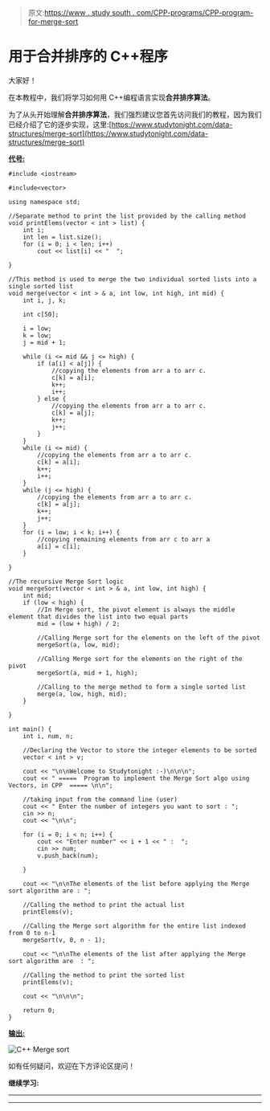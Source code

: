 > 原文:[https://www . study south . com/CPP-programs/CPP-program-for-merge-sort](https://www.studytonight.com/cpp-programs/cpp-program-for-merge-sort)

# 用于合并排序的 C++程序

大家好！

在本教程中，我们将学习如何用 C++编程语言实现**合并排序算法**。

为了从头开始理解**合并排序算法**，我们强烈建议您首先访问我们的教程，因为我们已经介绍了它的逐步实现，这里:[https://www.studytonight.com/data-structures/merge-sort](https://www.studytonight.com/data-structures/merge-sort)

<u>**代号:**</u>

```
#include <iostream>

#include<vector>

using namespace std;

//Separate method to print the list provided by the calling method
void printElems(vector < int > list) {
    int i;
    int len = list.size();
    for (i = 0; i < len; i++)
        cout << list[i] << "  ";

}

//This method is used to merge the two individual sorted lists into a single sorted list
void merge(vector < int > & a, int low, int high, int mid) {
    int i, j, k;

    int c[50];

    i = low;
    k = low;
    j = mid + 1;

    while (i <= mid && j <= high) {
        if (a[i] < a[j]) {
            //copying the elements from arr a to arr c.
            c[k] = a[i];
            k++;
            i++;
        } else {
            //copying the elements from arr a to arr c.
            c[k] = a[j];
            k++;
            j++;
        }
    }
    while (i <= mid) {
        //copying the elements from arr a to arr c.
        c[k] = a[i];
        k++;
        i++;
    }
    while (j <= high) {
        //copying the elements from arr a to arr c.
        c[k] = a[j];
        k++;
        j++;
    }
    for (i = low; i < k; i++) {
        //copying remaining elements from arr c to arr a
        a[i] = c[i];
    }

}

//The recursive Merge Sort logic 
void mergeSort(vector < int > & a, int low, int high) {
    int mid;
    if (low < high) {
        //In Merge sort, the pivot element is always the middle element that divides the list into two equal parts
        mid = (low + high) / 2;

        //Calling Merge sort for the elements on the left of the pivot
        mergeSort(a, low, mid);

        //Calling Merge sort for the elements on the right of the pivot
        mergeSort(a, mid + 1, high);

        //Calling to the merge method to form a single sorted list
        merge(a, low, high, mid);
    }

}

int main() {
    int i, num, n;

    //Declaring the Vector to store the integer elements to be sorted
    vector < int > v;

    cout << "\n\nWelcome to Studytonight :-)\n\n\n";
    cout << " =====  Program to implement the Merge Sort algo using Vectors, in CPP  ===== \n\n";

    //taking input from the command line (user)
    cout << " Enter the number of integers you want to sort : ";
    cin >> n;
    cout << "\n\n";

    for (i = 0; i < n; i++) {
        cout << "Enter number" << i + 1 << " :  ";
        cin >> num;
        v.push_back(num);

    }

    cout << "\n\nThe elements of the list before applying the Merge sort algorithm are : ";

    //Calling the method to print the actual list
    printElems(v);

    //Calling the Merge sort algorithm for the entire list indexed from 0 to n-1
    mergeSort(v, 0, n - 1);

    cout << "\n\nThe elements of the list after applying the Merge sort algorithm are  : ";

    //Calling the method to print the sorted list
    printElems(v);

    cout << "\n\n\n";

    return 0;
}
```

<u>**输出:**</u>

![C++ Merge sort](../Images/11b7dcd6836dc1b5ed26929db437ad63.png)

如有任何疑问，欢迎在下方评论区提问！

**继续学习:**

* * *

* * *